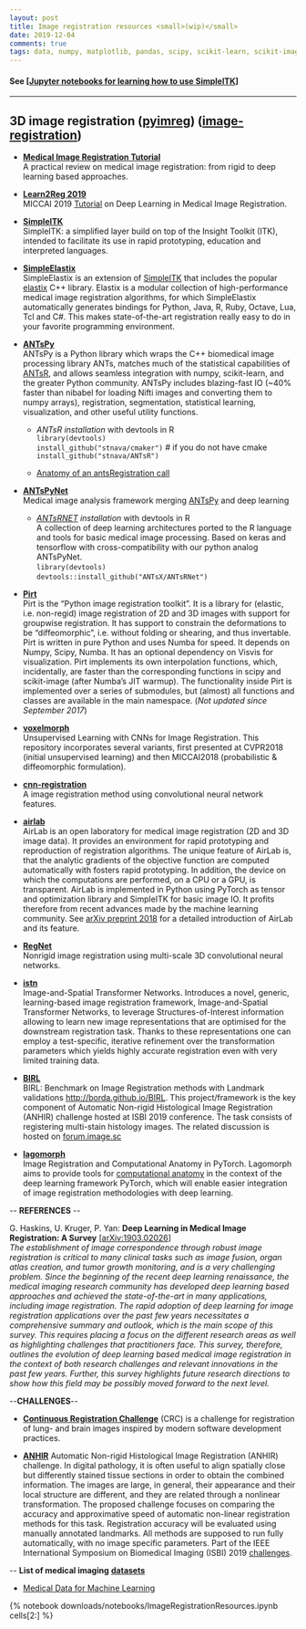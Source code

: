 ```yaml
---
layout: post
title: Image registration resources <small>(wip)</small>
date: 2019-12-04
comments: true
tags: data, numpy, matplotlib, pandas, scipy, scikit-learn, scikit-image, nibabel, jupyter, keras, tensorflow, pytorch
---
```



#### See  [[Jupyter notebooks for learning how to use SimpleITK](https://github.com/InsightSoftwareConsortium/SimpleITK-Notebooks)]

-----------------------------------------------

## 3D image registration  ([pyimreg](http://pyimreg.github.io)) ([image-registration](https://github.com/topics/image-registration))


- [**Medical Image Registration Tutorial**](https://github.com/natandrade/Tutorial-Medical-Image-Registration)<br>
A practical review on medical image registration: from rigid to deep learning based approaches.

- [**Learn2Reg 2019**](https://github.com/learn2reg/tutorials2019)<br>
MICCAI 2019 [Tutorial](https://learn2reg.github.io) on Deep Learning in Medical Image Registration.

- [**SimpleITK**](https://github.com/SimpleITK)<br>
SimpleITK: a simplified layer build on top of the Insight Toolkit (ITK), intended to facilitate its use in rapid prototyping, education and interpreted languages.

- [**SimpleElastix**](https://simpleelastix.github.io)<br>
SimpleElastix is an extension of [SimpleITK](http://www.simpleitk.org) that includes the popular [elastix](http://elastix.isi.uu.nl) C++ library. Elastix is a modular collection of high-performance medical image registration algorithms, for which SimpleElastix automatically generates bindings for Python, Java, R, Ruby, Octave, Lua, Tcl and C#. This makes state-of-the-art registration really easy to do in your favorite programming environment.

- [**ANTsPy**](https://github.com/ANTsX/ANTsPy)<br>
ANTsPy is a Python library which wraps the C++ biomedical image processing library ANTs, matches much of the statistical capabilities of [ANTsR](https://github.com/ANTsX/ANTsR), and allows seamless integration with numpy, scikit-learn, and the greater Python community. ANTsPy includes blazing-fast IO (~40% faster than nibabel for loading Nifti images and converting them to numpy arrays), registration, segmentation, statistical learning, visualization, and other useful utility functions.

   - *ANTsR installation* with devtools in R<br>
 `library(devtools)`<br>
 `install_github("stnava/cmaker")` # if you do not have cmake<br>
 `install_github("stnava/ANTsR")`

   - [Anatomy of an antsRegistration call](https://github.com/ANTsX/ANTs/wiki/Anatomy-of-an-antsRegistration-call)<br>




- [**ANTsPyNet**](https://github.com/ANTsX/ANTsPyNet)<br>
Medical image analysis framework merging [ANTsPy](https://github.com/ANTsX/ANTsPy) and deep learning

  - *[ANTsRNET](https://github.com/ANTsX/ANTsRNet) installation* with devtools in R<br>
A collection of deep learning architectures ported to the R language and tools for basic medical image processing. Based on keras and tensorflow with cross-compatibility with our python analog ANTsPyNet.<br>
 `library(devtools)`<br>
 `devtools::install_github("ANTsX/ANTsRNet")`

- [**Pirt**](https://pirt.readthedocs.io)<br>
Pirt is the “Python image registration toolkit”. It is a library for (elastic, i.e. non-regid) image registration of 2D and 3D images with support for groupwise registration. It has support to constrain the deformations to be “diffeomorphic”, i.e. without folding or shearing, and thus invertable. Pirt is written in pure Python and uses Numba for speed. It depends on Numpy, Scipy, Numba. It has an optional dependency on Visvis for visualization. Pirt implements its own interpolation functions, which, incidentally, are faster than the corresponding functions in scipy and scikit-image (after Numba’s JIT warmup). The functionality inside Pirt is implemented over a series of submodules, but (almost) all functions and classes are available in the main namespace. (*Not updated since September 2017*)

- [**voxelmorph**](https://github.com/voxelmorph/voxelmorph)<br>
Unsupervised Learning with CNNs for Image Registration. This repository incorporates several variants, first presented at CVPR2018 (initial unsupervised learning) and then MICCAI2018 (probabilistic & diffeomorphic formulation).

- [**cnn-registration**](https://github.com/yzhq97/cnn-registration)<br>
A image registration method using convolutional neural network features.

- [**airlab**](https://github.com/airlab-unibas/airlab)<br>
AirLab is an open laboratory for medical image registration (2D and 3D image data). It provides an environment for rapid prototyping and reproduction of registration algorithms. The unique feature of AirLab is, that the analytic gradients of the objective function are computed automatically with fosters rapid prototyping. In addition, the device on which the computations are performed, on a CPU or a GPU, is transparent. AirLab is implemented in Python using PyTorch as tensor and optimization library and SimpleITK for basic image IO. It profits therefore from recent advances made by the machine learning community.  See [arXiv preprint 2018](https://arxiv.org/abs/1806.09907) for a detailed introduction of AirLab and its feature.

- [**RegNet**](https://github.com/hsokooti/RegNet)<br>
Nonrigid image registration using multi-scale 3D convolutional neural networks.

- [**istn**](https://github.com/biomedia-mira/istn)<br>
Image-and-Spatial Transformer Networks. Introduces a novel, generic, learning-based image registration framework, Image-and-Spatial Transformer Networks, to leverage Structures-of-Interest information allowing to learn new image representations that are optimised for the downstream registration task. Thanks to these representations one can employ a test-specific, iterative refinement over the transformation parameters which yields highly accurate registration even with very limited training data.

- [**BIRL**](https://github.com/Borda/BIRL)<br>
BIRL: Benchmark on Image Registration methods with Landmark validations http://borda.github.io/BIRL. This project/framework is the key component of Automatic Non-rigid Histological Image Registration (ANHIR) challenge hosted at ISBI 2019 conference. The task consists of registering multi-stain histology images. The related discussion is hosted on [forum.image.sc](https://anhir.grand-challenge.org)

- [**lagomorph**](https://github.com/jacobhinkle/lagomorph)<br>
Image Registration and Computational Anatomy in PyTorch. Lagomorph aims to provide tools for [computational anatomy](https://en.wikipedia.org/wiki/Computational_anatomy) in the context of the deep learning framework PyTorch, which will enable easier integration of image registration methodologies with deep learning.


-- **REFERENCES** --

G. Haskins, U. Kruger, P. Yan: **Deep Learning in Medical Image Registration: A Survey** [[arXiv:1903.02026](https://arxiv.org/abs/1903.02026)]<br>
*The establishment of image correspondence through robust image registration is critical to many clinical tasks such as image fusion, organ atlas creation, and tumor growth monitoring, and is a very challenging problem. Since the beginning of the recent deep learning renaissance, the medical imaging research community has developed deep learning based approaches and achieved the state-of-the-art in many applications, including image registration. The rapid adoption of deep learning for image registration applications over the past few years necessitates a comprehensive summary and outlook, which is the main scope of this survey. This requires placing a focus on the different research areas as well as highlighting challenges that practitioners face. This survey, therefore, outlines the evolution of deep learning based medical image registration in the context of both research challenges and relevant innovations in the past few years. Further, this survey highlights future research directions to show how this field may be possibly moved forward to the next level.*

--**CHALLENGES**--

- [**Continuous Registration Challenge**](https://continuousregistration.grand-challenge.org) (CRC) is a challenge for registration of lung- and brain images inspired by modern software development practices.

- [**ANHIR**](https://anhir.grand-challenge.org)  Automatic Non-rigid Histological Image Registration (ANHIR) challenge. In digital pathology, it is often useful to align spatially close but differently stained tissue sections in order to obtain the combined information. The images are large, in general, their appearance and their local structure are different, and they are related through a nonlinear transformation. The proposed challenge focuses on comparing the accuracy and approximative speed of automatic non-linear registration methods for this task. Registration accuracy will be evaluated using manually annotated landmarks. All methods are supposed to run fully automatically, with no image specific parameters. Part of the IEEE International Symposium on Biomedical Imaging (ISBI) 2019 [challenges](https://biomedicalimaging.org/2019/challenges).

-- **List of medical imaging** [**datasets**](https://github.com/adalca/medical-datasets) <br>
  - [Medical Data for Machine Learning](https://github.com/beamandrew/medical-data)


{% notebook downloads/notebooks/ImageRegistrationResources.ipynb cells[2:] %}
